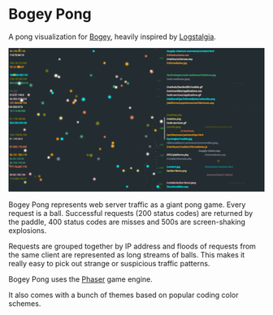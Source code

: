 # Bogey Pong

A pong visualization for [Bogey](http://bogey.cognizo.com), heavily inspired by [Logstalgia](https://code.google.com/p/logstalgia/).

![Bogey Pong screenshot](assets/screenshot.png)

Bogey Pong represents web server traffic as a giant pong game. Every request is a ball. Successful requests (200 status
codes) are returned by the paddle, 400 status codes are misses and 500s are screen-shaking explosions.

Requests are grouped together by IP address and floods of requests from the same client are represented as long streams
of balls. This makes it really easy to pick out strange or suspicious traffic patterns.

Bogey Pong uses the [Phaser](http://phaser.io/) game engine.

It also comes with a bunch of themes based on popular coding color schemes.
